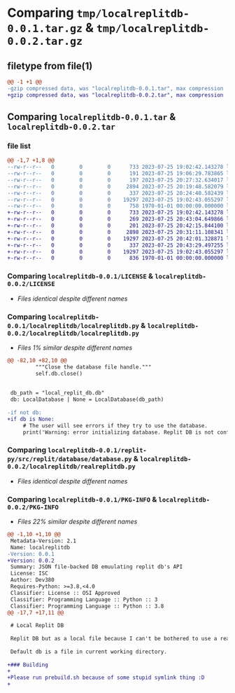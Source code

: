 # Comparing `tmp/localreplitdb-0.0.1.tar.gz` & `tmp/localreplitdb-0.0.2.tar.gz`

## filetype from file(1)

```diff
@@ -1 +1 @@
-gzip compressed data, was "localreplitdb-0.0.1.tar", max compression
+gzip compressed data, was "localreplitdb-0.0.2.tar", max compression
```

## Comparing `localreplitdb-0.0.1.tar` & `localreplitdb-0.0.2.tar`

### file list

```diff
@@ -1,7 +1,8 @@
--rw-r--r--   0        0        0      733 2023-07-25 19:02:42.143278 localreplitdb-0.0.1/LICENSE
--rw-r--r--   0        0        0      191 2023-07-25 19:06:29.783865 localreplitdb-0.0.1/README.md
--rw-r--r--   0        0        0      197 2023-07-25 20:27:32.634017 localreplitdb-0.0.1/localreplitdb/__init__.py
--rw-r--r--   0        0        0     2894 2023-07-25 20:19:48.582079 localreplitdb-0.0.1/localreplitdb/localreplitdb.py
--rw-r--r--   0        0        0      337 2023-07-25 20:24:40.582439 localreplitdb-0.0.1/pyproject.toml
--rw-r--r--   0        0        0    19297 2023-07-25 19:02:43.055297 localreplitdb-0.0.1/replit-py/src/replit/database/database.py
--rw-r--r--   0        0        0      758 1970-01-01 00:00:00.000000 localreplitdb-0.0.1/PKG-INFO
+-rw-r--r--   0        0        0      733 2023-07-25 19:02:42.143278 localreplitdb-0.0.2/LICENSE
+-rw-r--r--   0        0        0      269 2023-07-25 20:43:04.649866 localreplitdb-0.0.2/README.md
+-rw-r--r--   0        0        0      201 2023-07-25 20:42:15.844100 localreplitdb-0.0.2/localreplitdb/__init__.py
+-rw-r--r--   0        0        0     2898 2023-07-25 20:31:11.108341 localreplitdb-0.0.2/localreplitdb/localreplitdb.py
+-rw-r--r--   0        0        0    19297 2023-07-25 20:42:01.328871 localreplitdb-0.0.2/localreplitdb/realreplitdb.py
+-rw-r--r--   0        0        0      337 2023-07-25 20:43:29.497255 localreplitdb-0.0.2/pyproject.toml
+-rw-r--r--   0        0        0    19297 2023-07-25 19:02:43.055297 localreplitdb-0.0.2/replit-py/src/replit/database/database.py
+-rw-r--r--   0        0        0      836 1970-01-01 00:00:00.000000 localreplitdb-0.0.2/PKG-INFO
```

### Comparing `localreplitdb-0.0.1/LICENSE` & `localreplitdb-0.0.2/LICENSE`

 * *Files identical despite different names*

### Comparing `localreplitdb-0.0.1/localreplitdb/localreplitdb.py` & `localreplitdb-0.0.2/localreplitdb/localreplitdb.py`

 * *Files 1% similar despite different names*

```diff
@@ -82,10 +82,10 @@
         """Close the database file handle."""
         self.db.close()
 
 
 db_path = "local_replit_db.db"
 db: LocalDatabase | None = LocalDatabase(db_path)
 
-if not db:
+if db is None:
     # The user will see errors if they try to use the database.
     print('Warning: error initializing database. Replit DB is not configured.')
```

### Comparing `localreplitdb-0.0.1/replit-py/src/replit/database/database.py` & `localreplitdb-0.0.2/localreplitdb/realreplitdb.py`

 * *Files identical despite different names*

### Comparing `localreplitdb-0.0.1/PKG-INFO` & `localreplitdb-0.0.2/PKG-INFO`

 * *Files 22% similar despite different names*

```diff
@@ -1,10 +1,10 @@
 Metadata-Version: 2.1
 Name: localreplitdb
-Version: 0.0.1
+Version: 0.0.2
 Summary: JSON file-backed DB emuulating replit db's API
 License: ISC
 Author: Dev380
 Requires-Python: >=3.8,<4.0
 Classifier: License :: OSI Approved
 Classifier: Programming Language :: Python :: 3
 Classifier: Programming Language :: Python :: 3.8
@@ -17,7 +17,11 @@
 
 # Local Replit DB
 
 Replit DB but as a local file because I can't be bothered to use a real DB when migrating off replit. Backed by TinyDB.
 
 Default db is a file in current working directory.
 
+### Building
+
+Please run prebuild.sh because of some stupid symlink thing :D
+
```

